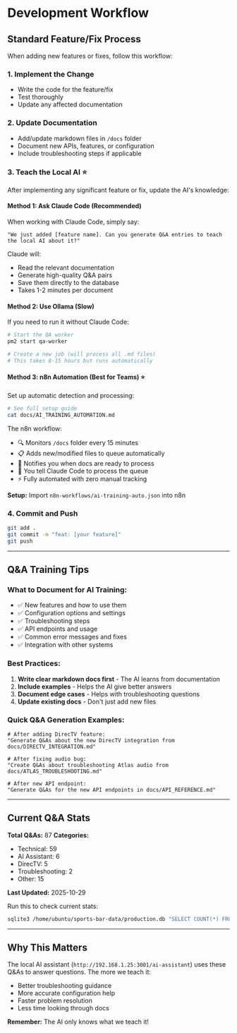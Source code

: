 # Development Workflow

## Standard Feature/Fix Process

When adding new features or fixes, follow this workflow:

### 1. Implement the Change
- Write the code for the feature/fix
- Test thoroughly
- Update any affected documentation

### 2. Update Documentation
- Add/update markdown files in `/docs` folder
- Document new APIs, features, or configuration
- Include troubleshooting steps if applicable

### 3. **Teach the Local AI** ⭐
After implementing any significant feature or fix, update the AI's knowledge:

#### Method 1: Ask Claude Code (Recommended)
When working with Claude Code, simply say:
```
"We just added [feature name]. Can you generate Q&A entries to teach the local AI about it?"
```

Claude will:
- Read the relevant documentation
- Generate high-quality Q&A pairs
- Save them directly to the database
- Takes 1-2 minutes per document

#### Method 2: Use Ollama (Slow)
If you need to run it without Claude Code:
```bash
# Start the QA worker
pm2 start qa-worker

# Create a new job (will process all .md files)
# This takes 8-15 hours but runs automatically
```

#### Method 3: n8n Automation (Best for Teams) ⭐
Set up automatic detection and processing:
```bash
# See full setup guide
cat docs/AI_TRAINING_AUTOMATION.md
```

The n8n workflow:
- 🔍 Monitors `/docs` folder every 15 minutes
- 📋 Adds new/modified files to queue automatically
- 🔔 Notifies you when docs are ready to process
- 🤖 You tell Claude Code to process the queue
- ⚡ Fully automated with zero manual tracking

**Setup:** Import `n8n-workflows/ai-training-auto.json` into n8n

### 4. Commit and Push
```bash
git add .
git commit -m "feat: [your feature]"
git push
```

---

## Q&A Training Tips

### What to Document for AI Training:
- ✅ New features and how to use them
- ✅ Configuration options and settings
- ✅ Troubleshooting steps
- ✅ API endpoints and usage
- ✅ Common error messages and fixes
- ✅ Integration with other systems

### Best Practices:
1. **Write clear markdown docs first** - The AI learns from documentation
2. **Include examples** - Helps the AI give better answers
3. **Document edge cases** - Helps with troubleshooting questions
4. **Update existing docs** - Don't just add new files

### Quick Q&A Generation Examples:
```
# After adding DirecTV feature:
"Generate Q&As about the new DirecTV integration from docs/DIRECTV_INTEGRATION.md"

# After fixing audio bug:
"Create Q&As about troubleshooting Atlas audio from docs/ATLAS_TROUBLESHOOTING.md"

# After new API endpoint:
"Generate Q&As for the new API endpoints in docs/API_REFERENCE.md"
```

---

## Current Q&A Stats

**Total Q&As:** 87
**Categories:**
- Technical: 59
- AI Assistant: 6
- DirecTV: 5
- Troubleshooting: 2
- Other: 15

**Last Updated:** 2025-10-29

Run this to check current stats:
```bash
sqlite3 /home/ubuntu/sports-bar-data/production.db "SELECT COUNT(*) FROM QAEntry"
```

---

## Why This Matters

The local AI assistant (`http://192.168.1.25:3001/ai-assistant`) uses these Q&As to answer questions. The more we teach it:
- Better troubleshooting guidance
- More accurate configuration help
- Faster problem resolution
- Less time looking through docs

**Remember:** The AI only knows what we teach it!
